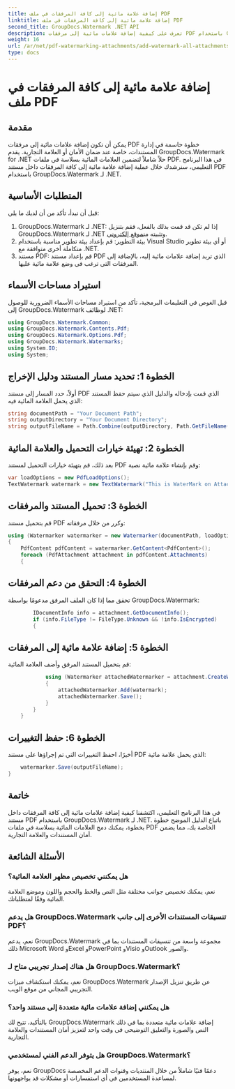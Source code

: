 ```yaml
---
title: إضافة علامة مائية إلى كافة المرفقات في ملف PDF
linktitle: إضافة علامة مائية إلى كافة المرفقات في ملف PDF
second_title: GroupDocs.Watermark .NET API
description: تعرف على كيفية إضافة علامات مائية إلى مرفقات PDF باستخدام GroupDocs.Watermark لـ .NET. تأمين المستندات الخاصة بك مع العلامات المائية المخصصة بسهولة.
weight: 16
url: /ar/net/pdf-watermarking-attachments/add-watermark-all-attachments-pdf/
type: docs
---
```

# إضافة علامة مائية إلى كافة المرفقات في ملف PDF

## مقدمة
يمكن أن تكون إضافة علامات مائية إلى مرفقات PDF خطوة حاسمة في إدارة المستندات، خاصة عند ضمان الأمان أو العلامة التجارية. يقدم GroupDocs.Watermark for .NET حلاً شاملاً لتضمين العلامات المائية بسلاسة في ملفات PDF. في هذا البرنامج التعليمي، سنرشدك خلال عملية إضافة علامة مائية إلى كافة المرفقات داخل مستند PDF باستخدام GroupDocs.Watermark لـ .NET.
## المتطلبات الأساسية
قبل أن نبدأ، تأكد من أن لديك ما يلي:
1.  GroupDocs.Watermark لـ .NET: إذا لم تكن قد قمت بذلك بالفعل، فقم بتنزيل GroupDocs.Watermark لـ .NET وتثبيته من[موقع إلكتروني](https://releases.groupdocs.com/Watermark/net/).
2. بيئة التطوير: قم بإعداد بيئة تطوير مناسبة باستخدام Visual Studio أو أي بيئة تطوير متكاملة أخرى متوافقة مع .NET.
3. مستند PDF: قم بإعداد مستند PDF الذي تريد إضافة علامات مائية إليه، بالإضافة إلى المرفقات التي ترغب في وضع علامة مائية عليها.

## استيراد مساحات الأسماء
قبل الغوص في التعليمات البرمجية، تأكد من استيراد مساحات الأسماء الضرورية للوصول إلى GroupDocs.Watermark لوظائف .NET:
```csharp
using GroupDocs.Watermark.Common;
using GroupDocs.Watermark.Contents.Pdf;
using GroupDocs.Watermark.Options.Pdf;
using GroupDocs.Watermark.Watermarks;
using System.IO;
using System;
```
## الخطوة 1: تحديد مسار المستند ودليل الإخراج
أولاً، حدد المسار إلى مستند PDF الذي قمت بإدخاله والدليل الذي سيتم حفظ المستند الذي يحمل العلامة المائية فيه:
```csharp
string documentPath = "Your Document Path";
string outputDirectory = "Your Document Directory";
string outputFileName = Path.Combine(outputDirectory, Path.GetFileName(documentPath));
```
## الخطوة 2: تهيئة خيارات التحميل والعلامة المائية
بعد ذلك، قم بتهيئة خيارات التحميل لمستند PDF وقم بإنشاء علامة مائية نصية:
```csharp
var loadOptions = new PdfLoadOptions();
TextWatermark watermark = new TextWatermark("This is WaterMark on Attachment", new Font("Arial", 19));
```
## الخطوة 3: تحميل المستند والمرفقات
قم بتحميل مستند PDF وكرر من خلال مرفقاته:
```csharp
using (Watermarker watermarker = new Watermarker(documentPath, loadOptions))
{
    PdfContent pdfContent = watermarker.GetContent<PdfContent>();
    foreach (PdfAttachment attachment in pdfContent.Attachments)
    {
```
## الخطوة 4: التحقق من دعم المرفقات
تحقق مما إذا كان الملف المرفق مدعومًا بواسطة GroupDocs.Watermark:
```csharp
        IDocumentInfo info = attachment.GetDocumentInfo();
        if (info.FileType != FileType.Unknown && !info.IsEncrypted)
        {
```
## الخطوة 5: إضافة علامة مائية إلى المرفقات
قم بتحميل المستند المرفق وأضف العلامة المائية:
```csharp
            using (Watermarker attachedWatermarker = attachment.CreateWatermarker())
            {
                attachedWatermarker.Add(watermark);
                attachedWatermarker.Save();
            }
        }
    }
```
## الخطوة 6: حفظ التغييرات
أخيرًا، احفظ التغييرات التي تم إجراؤها على مستند PDF الذي يحمل علامة مائية:
```csharp
    watermarker.Save(outputFileName);
}
```

## خاتمة
في هذا البرنامج التعليمي، اكتشفنا كيفية إضافة علامات مائية إلى كافة المرفقات داخل مستند PDF باستخدام GroupDocs.Watermark لـ .NET. باتباع الدليل الموضح خطوة بخطوة، يمكنك دمج العلامات المائية بسلاسة في ملفات PDF الخاصة بك، مما يضمن أمان المستندات والعلامة التجارية.
## الأسئلة الشائعة
### هل يمكنني تخصيص مظهر العلامة المائية؟
نعم، يمكنك تخصيص جوانب مختلفة مثل النص والخط والحجم واللون وموضع العلامة المائية وفقًا لمتطلباتك.
### هل يدعم GroupDocs.Watermark تنسيقات المستندات الأخرى إلى جانب PDF؟
نعم، يدعم GroupDocs.Watermark مجموعة واسعة من تنسيقات المستندات بما في ذلك Microsoft Word وExcel وPowerPoint وVisio وOutlook والصور.
### هل هناك إصدار تجريبي متاح لـ GroupDocs.Watermark؟
نعم، يمكنك استكشاف ميزات GroupDocs.Watermark عن طريق تنزيل الإصدار التجريبي المجاني من موقع الويب.
### هل يمكنني إضافة علامات مائية متعددة إلى مستند واحد؟
بالتأكيد، تتيح لك GroupDocs.Watermark إضافة علامات مائية متعددة بما في ذلك النص والصورة والتعليق التوضيحي في وقت واحد لتعزيز أمان المستندات والعلامة التجارية.
### هل يتوفر الدعم الفني لمستخدمي GroupDocs.Watermark؟
نعم، يوفر GroupDocs دعمًا فنيًا شاملاً من خلال المنتديات وقنوات الدعم المخصصة لمساعدة المستخدمين في أي استفسارات أو مشكلات قد يواجهونها.